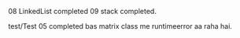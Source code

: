 08 LinkedList completed
09 stack completed.

test/Test 05 completed bas matrix class me runtimeerror aa raha hai.
